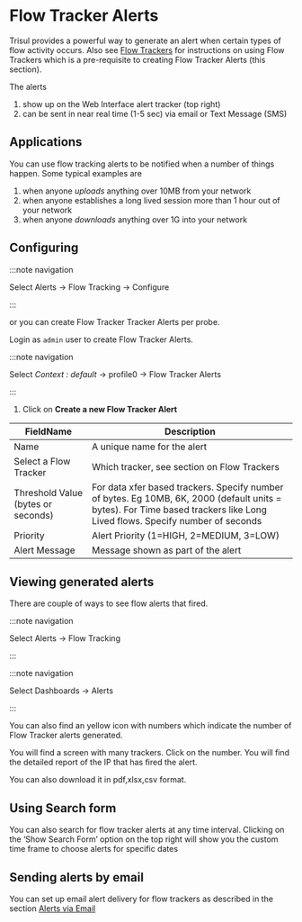 # Flow Tracker Alerts

Trisul provides a powerful way to generate an alert when certain types of flow activity occurs. Also see [Flow Trackers](https://trisul.org/docs/ug/flow/tracker.html) for instructions on using Flow Trackers which is a pre-requisite to creating Flow Tracker Alerts (this section).

The alerts

1. show up on the Web Interface alert tracker (top right)
2. can be sent in near real time (1-5 sec) via email or Text Message (SMS)

## Applications

You can use flow tracking alerts to be notified when a number of things happen. Some typical examples are

1. when anyone *uploads* anything over 10MB from your network
2. when anyone establishes a long lived session more than 1 hour out of your network
3. when anyone *downloads* anything over 1G into your network

## Configuring

:::note navigation

Select Alerts → Flow Tracking → Configure

:::

or you can create Flow Tracker Tracker Alerts per probe.

Login as `admin` user to create Flow Tracker Alerts.

:::note navigation

Select *Context : default* → profile0 → Flow Tracker Alerts

:::

1. Click on **Create a new Flow Tracker Alert**

| FieldName                          | Description                                                                                                                                                                |
| ---------------------------------- | -------------------------------------------------------------------------------------------------------------------------------------------------------------------------- |
| Name                               | A unique name for the alert                                                                                                                                                |
| Select a Flow Tracker              | Which tracker, see section on Flow Trackers                                                                                                                                |
| Threshold Value (bytes or seconds) | For data xfer based trackers. Specify number of bytes. Eg 10MB, 6K, 2000 (default units = bytes). For Time based trackers like Long Lived flows. Specify number of seconds |
| Priority                           | Alert Priority (1=HIGH, 2=MEDIUM, 3=LOW)                                                                                                                                   |
| Alert Message                      | Message shown as part of the alert                                                                                                                                         |

## Viewing generated alerts

There are couple of ways to see flow alerts that fired.

:::note navigation

Select Alerts → Flow Tracking

:::

:::note navigation

Select Dashboards → Alerts

:::

You can also find an yellow icon with numbers which indicate the number of Flow Tracker alerts generated.

You will find a screen with many trackers. Click on the number. You 
will find the detailed report of the IP that has fired the alert.

You can also download it in pdf,xlsx,csv format.

## Using Search form

You can also search for flow tracker alerts at any time interval. 
Clicking on the ‘Show Search Form’ option on the top right will show you
 the custom time frame to choose alerts for specific dates

## Sending alerts by email

You can set up email alert delivery for flow trackers as described in the section [Alerts via Email](https://trisul.org/docs/ug/alerts/email_settings.html)

